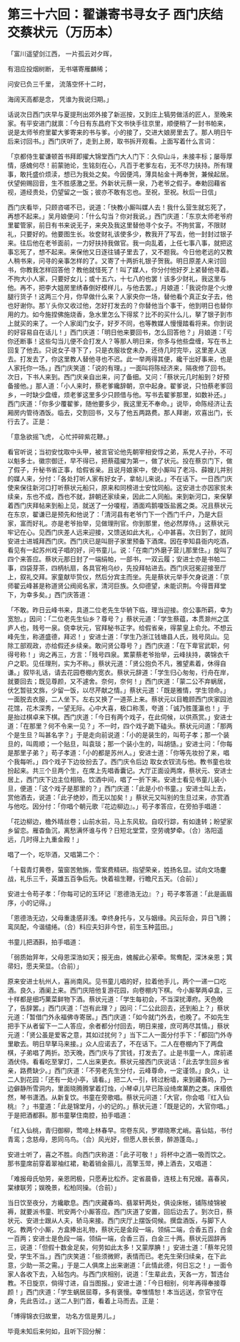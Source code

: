 第三十六回：翟谦寄书寻女子 西门庆结交蔡状元（万历本）
=

「富川遥望剑江西， 一片孤云对夕晖，

有泪应投烟树断， 无书堪寄雁麟稀；

问安已负三千里， 流落空怀十二时，

海阔天高都是念， 凭谁为我说归期。」

话说次日西门庆早与夏提刑出郊外接了新巡按，又到庄上犒劳做活的匠人，至晚来家。有平安进门就禀：「今日有东昌府下文书快手往京里，顺便稍了一封书帕来，说是太师爷府里翟大爹寄来的书与爹。小的接了，交进大娘房里去了。那人明日午后来讨回书。」西门庆听了，走到上房，取书拆开观看。上面写着什么言词：

「京都侍生翟谦顿首书拜即擢大锦堂西门大人门下：久仰山斗，未接丰标；屡辱厚情，感媿何尽！前蒙驰论，生铭刻在心，凡百于老爹左右，无不尽力扶持。所有理事，敢托盛价烦渎，想已为我处之矣。今因便鸿，薄具帖金十两奉贺，兼候起居。伏望俯赐回音，生不胜感激之至。外新状元蔡一泉，乃老爷之假子。奉勅回藉省视，道经贵处，仍望留之一饭；彼亦不敢有忘也。至祝，至祝。秋后一日信」

西门庆看毕，只顾咨嗟不已，说道：「快教小厮叫媒人去！我什么营生就忘死了，再想不起来。」吴月娘便问：「什么勾当？你对我说。」西门庆道：「东京太师老爷府里翟管家，前日有书来说无子，来央及我这里替他寻个女子。不拘贫富，不限财礼，只要好的。他要图生长。妆奁财礼该使多少，教我开了写去，他一封封过银子来。往后他在老爷面前，一力好扶持我做官。我一向乱着，上任七事八事，就把这事忘死了，想不起来。来保他又日逐往铺子里去了，又不题我。今日他老远的又教人稍书来，问寻的亲事怎样的了。又寄了十两折礼银子贺我。明日原差人来讨回书，你教我怎样回答他？教他就怪死了！叫了媒人，你分付他好歹上紧替他寻着。不拘大小人家，只要好女儿；或十五六，十七八的也罢！该多少财礼，我这里与他。再不，把李大姐房里绣春倒好模样儿，与他去罢。」月娘道：「我说你是个火燎腿行货子！这两三个月，你早做什么来？人家央你一场，替他看个真正女子去，他也好谢你。那丫头你又收过他，怎好打发去的？你替他当个事干，他到明日也替你用的力。如今施捏佛施烧香，急水里怎么下得浆？比不的买什么儿，拏了银子到市上就买的来了。一个人家闺门女子，好歹不同，也等教媒人慢慢踏看将来。你到说的好容易自在话儿！」西门庆道：「明日他来要回书，怎么回答他？」月娘道：「亏你还断事！这些勾当儿便不会打发人？等那人明日来，你多与他些盘缠，写在书上回复了他去。只说女子寻下了，只是衣服妆奁未办，还待几时完毕，这里差人送去。打发去了，你这里教人替他寻也不迟。此一举两得其便，纔干出好事来，也是人家托你一场。」西门庆笑道：「说的有理。」一面叫将陈经济来，隔夜修了回书。次日，下书人来到。西门庆亲自出来，问了备细。又问：「蔡状元几时船到？好预备接他。」那人道：「小人来时，蔡老爹纔辞朝，京中起身。翟爹说，只怕蔡老爹回乡，一时缺少盘缠，烦老爹这里多少只顾借与他。写书去翟爹那里，如数补还。」西门庆道：「你多少覆翟爹，随他要多少，我这里无不奉命。」说毕，命陈经济让去厢房内管待酒饭。临去，交割回书，又与了他五两路费。那人拜谢，欢喜出门，长行去了。正是：

「意急欲摇飞虎， 心忙抨碎紫花鞭。」

看官听说；当初安忱取中头甲，被言官论他先朝宰相安惇之弟，系党人子孙，不可以魁多士。徽宗御迁，早不得已，把蔡蕴擢为第一，做了状元。投在蔡京门下，做了假子，升秘书省正事，给假省亲。且说月娘家中，使小厮叫了老冯、薛嫂儿并别的媒人来，分付：「各处打听人家有好女子，拿帖儿来说。」不在话下。一日西门庆使来保往新河口打听蔡状元船只，原来和同榜进士安忱同船。这安进士亦因家贫未续亲，东也不成，西也不就，辞朝还家续亲，因此二人同船。来到新河口，来保拏着西门庆拜帖来到船上见，就送了一分嗄程，酒面鸡鹅嗄饭盐酱之类。况且蔡状元在东京，翟谦已是预先和他说了：「清河县有老爷门下一个西门千户，乃是大巨家，富而好礼。亦是老爷抬举，见做理刑官。你到那里，他必然厚侍。」这蔡状元牢记在心。见西门庆差人远来迎接，又馈送如此大礼，心中甚喜。次日到了，就同安进士进城拜西门庆。西门庆已是叫厨子家里预备下酒席。因在李知县衙内吃酒，看见有一起苏州戏子唱的好，问书童儿。说：「在南门外磨子营儿那里住。」旋叫了四个来答应。蔡状元那日封了一端绢帕，一部书，一双云履；安进士亦是书帕二事，四袋芽茶，四柄杭扇，各具官袍乌纱，先投拜帖进去。西门庆冠冕迎接至厅上，叙礼交拜。家童献毕贽仪，然后分宾主而坐。先是蔡状元举手欠身说道：「京师翟云峰甚是称道贤公阀阅名家，清河巨族。久仰德望，未能识荆。今得晋拜堂下，为幸多矣。」西门庆答道：

「不敢。昨日云峰书来，具道二位老先生华辀下临，理当迎接。奈公事所羁，幸为宽恕。」因问：「二位老先生仙乡？尊号？」蔡状元道：「学生蔡蕴，本贯滁州之匡庐人也，贱号一泉。侥幸状元，官拜秘书正字。给假省亲，得蒙皇上俞允。不想云峰先生，称道盛德，拜迟！」安进士道：「学生乃浙江钱塘县人氏，贱号凤山。见除工部观政，亦给假还乡续亲。敢问贤公尊号？」西门庆道：「在下卑官武职，何得号称！」询之再三，方言：「贱号四泉。累蒙蔡老爷抬举，云峰扶持，袭锦衣千户之职。见任理刑，实为不称。」蔡状元道：「贤公抱负不凡，雅望素着，休得自谦。」叙毕礼话，请去花园卷棚内宽衣。蔡状元辞道：「学生归心匆匆，行舟在岸，就要回去；既见尊颜，又不遽舍。奈何，奈何！」西门庆道：「蒙二公不弃蜗居，伏乞暂驻文旆，少留一饭，以尽芹献之情。」蔡状元道：「既是雅情，学生领命。」一面脱去衣服，二人坐下。左右又换了一道茶上来。蔡状元以目瞻顾西门庆家园池花馆，花木深秀，一望无际。心中大喜，极口称羡，夸道：「诚乃胜蓬瀛也！」于是抬过棋卓来下棋。西门庆道：「今日有两个戏子，在此伺候，以供燕赏。」安进士道：「在那里？何不令来一见？」不一时，四个戏子跪下磕头。蔡状元问道：「那两个是生旦？叫甚名字？」于是走向前说道：「小的是装生的，叫苟子孝；那一个装旦的，叫周顺；一个贴旦，叫袁琰；那一个装小生的，叫胡慥。」安进士问：「你每是那里子弟？」苟子孝道：「小的都是苏州人。」安进士道：「你等先妆扮了来，唱个我每听。」四个戏子下边妆扮去了。西门庆令后边 取女衣钗流与他。教书童也妆扮起来。共三个旦两个生，在席上先唱香囊记。大厅正面设两席，蔡状元、安进士居上，西门庆下边主位相陪。饮酒中间，唱了一折下来。安进士看见书童儿装小旦，便道：「这个戏子是那里的？」西门庆道：「此是小价书童。」安进士叫上去，赏他酒去，说道：「此子绝妙，而无以加矣！」蔡状元又叫别的生旦过来，亦赏酒与他吃。因分付：「你唱个朝元歌『花边柳边』。」苟子孝答应，在旁拍手唱道：

「花边柳边，檐外晴丝卷；山前水前，马上东风软。自叹行踪，有如逢转；盼望家乡留恋。雁杳鱼沉，离愁满怀谁与传？日短北堂萱，空劳魂梦牵。（合）洛阳遥远，几时得上九重金殿！」

唱了一个，吃毕酒，又唱第二个：

「十载青灯黄卷，萤窗苦勉旃，雪案费精研。指望荣亲，姓扬名显。试向文场鏖战，礼乐三千，英雄五百争后先。快着祖生鞭，行瞻尺五天。（合前）」

安进士令苟子孝：「你每可记的玉环记『恩德浩无边』？」苟子孝答道：「此是画眉序，小的记得。」

「恩德浩无边，父母重逢感非浅。幸终身托与，又与姻缘。风云际会，异日飞腾；鸾凤配，今谐缱绻。（合）料应夫妇非今世，前生玉种蓝田。」

书童儿把酒斟，拍手唱道：

「弱质始笄年，父母恩深浩如天；报无由，媿赧此心萦牵。鸳鸯配，深沐亲恩；箕帚妇，愿夫荣显。（合前）」

原来安进士杭州人，喜尚南风。见书童儿唱的好，拉着他手儿，两个一递一口吃酒。良久，酒阑上来。西门庆陪他复游花园，向卷棚内下棋。今小厮拏两卓盒，三十样都是细巧菓菜鲜物下酒。蔡状元道：「学生每初会，不当深扰潭府。天色晚了，告辞罢。」西门庆道：「岂有此理？」因问：「二公此回去，还到船上？」蔡状元道：「暂借门外永福佛寺寄居。」西门庆道：「如今就门外去，也晚了。不如先生把手下从者留下一二人答应，余者都分付回去，明日来接，庶可两尽其情。」蔡状元道：「贤公虽是爱客之意，其如过扰何？」当下二人一面分付手下：「都回门外寺里歇去。明日早拏马来接。」众人应诺去了，不在话下。二人在卷棚内下了两盘棋，子弟唱了两折。恐天晚，西门庆与了赏钱，打发去了。止是书童一人，席前递酒伏侍。看看吃至掌灯，二人出来更衣。蔡状元接西门庆说话：「此去学生回乡省亲，路费缺少。」西门庆道：「不劳老先生分付，云峰尊命，一定谨领。」良久，让二人到花园：「还有一处小亭，请看。」把二人一引，转过粉墙，来到藏春坞，乃一边僻静所雪洞内，里面晓腾腾掌着灯烛，小琴卓儿早已陈设绮席菓酌之类。床榻依然，琴书潇洒。从新复饮。书童在旁歌唱。蔡状元问道：「大官，你会唱『红入仙桃』？」书童道：「此是锦堂月，小的记的。」蔡状元道：「既是记的，大官你唱。」于是把酒都斟。那书童拏住南腔，拍手唱道：

「红入仙桃，青归御柳，莺啼上林春早。帘卷东风，罗襟晓寒尤峭。喜仙姑，书付青鸾；念慈母，恩同乌鸟。（合）风光好，但愿人景长景，醉游蓬岛。」

安进士听了，喜之不胜。向西门庆称道：「此子可敬！」将杯中之酒一吸而饮之。那书童席前穿着翠袖红裙，勒着销金箍儿，高擎玉斝，捧上酒去，又唱道：

「难报母氏劬劳，亲恩罔极，只愿寿比松乔。定省晨昏，连枝上有兄嫂。喜春风，棠棣联芳；娱晚景，松柏同操。（合前）」

当日饮至夜分，方纔歇息。西门庆藏春坞、翡翠轩两处，俱设床帐，铺陈绫锦被褥，就要派书童、玳安两个小厮答应。西门庆道了安置，回后边去了。到次日，蔡状元、安进士跟从人夫，轿马来接。西门庆厅上摆饭伺候。撰盘酒饭，与脚下人吃。教两个小厮，方盒捧出礼物，蔡状元是金段一端，领绢二端，合香五百，白金一百两；安进士是色段一端，领绢一端，合香三百，白金三十两。蔡状元固辞再三，说道：「但假十数金足矣，何劳如此太多！又蒙厚腆！」安进士道：「蔡年兄领受，学生不当。」西门庆笑道：「些须微赆，表情而已。老先生荣归续亲，在下此意，少助一茶之需。」于是二人俱席上出来谢道：「此情此德，何日忘之！」一面令家人各收下去，入毡包内。与西门庆相别，说道：「生辈此去，天各一方，暂违台教。不日旋京，倘得寸进，自当图报。」安进士道：「今日相别，何年再得奉接尊颜！」西门庆道：「学生蜗居屈尊，多有褒慢。幸惟情恕！本当远送，奈官守在身，先此告过。」送二人到门首，看着上马而去。正是：

「博得锦衣归故里， 功名方信是男儿。」

毕竟未知后来何如，且听下回分解：